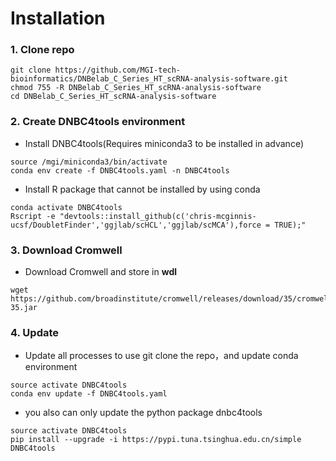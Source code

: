 # Installation

### 1. Clone repo

```shell
git clone https://github.com/MGI-tech-bioinformatics/DNBelab_C_Series_HT_scRNA-analysis-software.git
chmod 755 -R DNBelab_C_Series_HT_scRNA-analysis-software
cd DNBelab_C_Series_HT_scRNA-analysis-software
```

### 2. Create DNBC4tools environment
- Install DNBC4tools(Requires miniconda3 to be installed in advance)
```shell
source /mgi/miniconda3/bin/activate
conda env create -f DNBC4tools.yaml -n DNBC4tools
```
- Install R package that cannot be installed by using conda
```shell
conda activate DNBC4tools
Rscript -e "devtools::install_github(c('chris-mcginnis-ucsf/DoubletFinder','ggjlab/scHCL','ggjlab/scMCA'),force = TRUE);"
```

### 3. Download Cromwell
- Download Cromwell and store in **wdl**
```shell
wget https://github.com/broadinstitute/cromwell/releases/download/35/cromwell-35.jar
```

### 4. Update
- Update all processes to use git clone the repo，and update conda environment
```shell
source activate DNBC4tools
conda env update -f DNBC4tools.yaml
```

- you also can only update the python package dnbc4tools

```shell
source activate DNBC4tools
pip install --upgrade -i https://pypi.tuna.tsinghua.edu.cn/simple DNBC4tools
```
